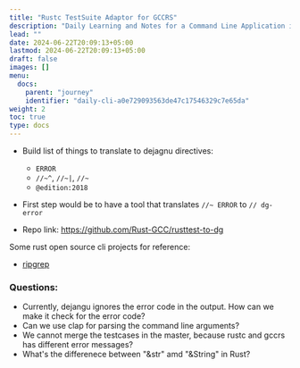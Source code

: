 ```yaml
---
title: "Rustc TestSuite Adaptor for GCCRS"
description: "Daily Learning and Notes for a Command Line Application in Rust"
lead: ""
date: 2024-06-22T20:09:13+05:00
lastmod: 2024-06-22T20:09:13+05:00
draft: false
images: []
menu:
  docs:
    parent: "journey"
    identifier: "daily-cli-a0e729093563de47c17546329c7e65da"
weight: 2
toc: true
type: docs
---
```


- Build list of things to translate to dejagnu directives:
    - `ERROR`
    - `//~^`, `//~|`, `//~`
    - `@edition:2018`

- First step would be to have a tool that translates `//~ ERROR` to `// dg-error`
- Repo link: https://github.com/Rust-GCC/rusttest-to-dg

Some rust open source cli projects for reference:
- [ripgrep](https://github.com/BurntSushi/ripgrep)


### Questions:
- Currently, dejangu ignores the error code in the output. How can we make it check for the error code?
- Can we use clap for parsing the command line arguments?
- We cannot merge the testcases in the master, because rustc and gccrs has different error messages?
- What's the differenece between "&str" amd "&String" in Rust?
